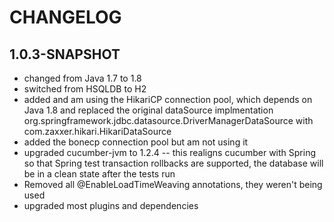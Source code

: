CHANGELOG
=========


## 1.0.3-SNAPSHOT

* changed from Java 1.7 to 1.8
* switched from HSQLDB to H2
* added and am using the HikariCP connection pool, which depends on Java 1.8 and replaced the original dataSource
implmentation org.springframework.jdbc.datasource.DriverManagerDataSource with com.zaxxer.hikari.HikariDataSource
* added the bonecp connection pool but am not using it
* upgraded cucumber-jvm to 1.2.4 -- this realigns cucumber with Spring so that Spring test transaction
rollbacks are supported, the database will be in a clean state after the tests run
* Removed all @EnableLoadTimeWeaving annotations, they weren't being used
* upgraded most plugins and dependencies